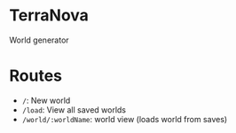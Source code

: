 # TerraNova

World generator

# Routes

- `/`: New world
- `/load`: View all saved worlds
- `/world/:worldName`: world view (loads world from saves)
